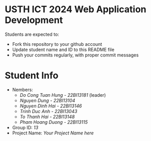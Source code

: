 USTH ICT 2024 Web Application Development
=====================================================

Students are expected to:

* Fork this repository to your github account
* Update student name and ID to this README file
* Push your commits regularly, with proper commit messages

Student Info
=======================

* Nembers: 
  - *Do Cong Tuan Hung - 22BI13181* (leader)
  - *Nguyen Dung - 22BI13104*
  - *Nguyen Dinh Hai - 22BI13146*
  - *Trinh Duc Anh - 22BI13043*
  - *To Thanh Hai - 22BI13148*
  - *Pham Hoang Duong - 22BI13115*
* Group ID: *13*
* Project Name: *Your Project Name here*
